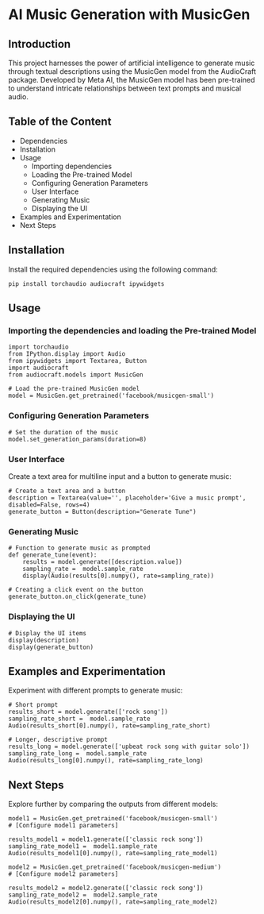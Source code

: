 # AI Music Generation with MusicGen
## Introduction
This project harnesses the power of artificial intelligence to generate music through textual descriptions using the MusicGen model from the AudioCraft package. Developed by Meta AI, the MusicGen model has been pre-trained to understand intricate relationships between text prompts and musical audio.


## Table of the Content
* Dependencies
* Installation
* Usage
    * Importing dependencies
    * Loading the Pre-trained Model
    * Configuring Generation Parameters
    * User Interface
    * Generating Music
    * Displaying the UI
* Examples and Experimentation
* Next Steps

## Installation
Install the required dependencies using the following command:

```
pip install torchaudio audiocraft ipywidgets
```

## Usage
### Importing the dependencies and loading the Pre-trained Model

```
import torchaudio
from IPython.display import Audio
from ipywidgets import Textarea, Button
import audiocraft
from audiocraft.models import MusicGen

# Load the pre-trained MusicGen model
model = MusicGen.get_pretrained('facebook/musicgen-small')

```
### Configuring Generation Parameters
```
# Set the duration of the music
model.set_generation_params(duration=8)

```

### User Interface
Create a text area for multiline input and a button to generate music:
```
# Create a text area and a button
description = Textarea(value='', placeholder='Give a music prompt', disabled=False, rows=4)
generate_button = Button(description="Generate Tune")

```

### Generating Music

```
# Function to generate music as prompted
def generate_tune(event):
    results = model.generate([description.value])
    sampling_rate =  model.sample_rate
    display(Audio(results[0].numpy(), rate=sampling_rate))

# Creating a click event on the button
generate_button.on_click(generate_tune)

```

### Displaying the UI

```
# Display the UI items
display(description)
display(generate_button)

```
## Examples and Experimentation
Experiment with different prompts to generate music:

```
# Short prompt
results_short = model.generate(['rock song'])
sampling_rate_short =  model.sample_rate
Audio(results_short[0].numpy(), rate=sampling_rate_short)

# Longer, descriptive prompt
results_long = model.generate(['upbeat rock song with guitar solo'])
sampling_rate_long =  model.sample_rate
Audio(results_long[0].numpy(), rate=sampling_rate_long)

```

## Next Steps
Explore further by comparing the outputs from different models:

```
model1 = MusicGen.get_pretrained('facebook/musicgen-small')
# [Configure model1 parameters]

results_model1 = model1.generate(['classic rock song'])
sampling_rate_model1 =  model1.sample_rate
Audio(results_model1[0].numpy(), rate=sampling_rate_model1)

model2 = MusicGen.get_pretrained('facebook/musicgen-medium')
# [Configure model2 parameters]

results_model2 = model2.generate(['classic rock song'])
sampling_rate_model2 =  model2.sample_rate
Audio(results_model2[0].numpy(), rate=sampling_rate_model2)

```

